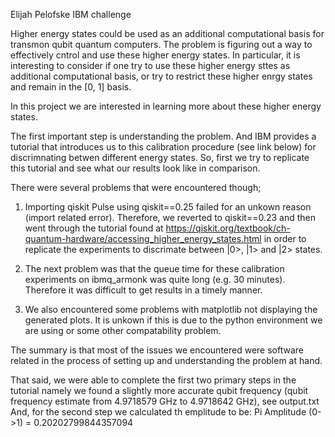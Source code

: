 Elijah Pelofske
IBM challenge

Higher energy states could be used as an additional computational basis for transmon qubit quantum computers. 
The problem is figuring out a way to effectively cntrol and use these higher energy states. 
In particular, it is interesting to consider if one try to use these higher energy sttes as 
additional computational basis, or try to restrict these higher enrgy states and remain in
the [0, 1] basis. 

In this project we are interested in learning more about these higher energy states. 

The first important step is understanding the problem. And IBM provides a tutorial 
that introduces us to this calibration procedure (see link below) for discrimnating
betwen different energy states. 
So, first we try to replicate this tutorial and see what our results look like in comparison.

There were several problems that were encountered though;

1. Importing qiskit Pulse using qiskit==0.25 failed for an unkown reason (import related error). 
Therefore, we reverted to qiskit==0.23 and then went through the tutorial found at 
https://qiskit.org/textbook/ch-quantum-hardware/accessing_higher_energy_states.html 
in order to replicate the experiments to discrimate between |0>, |1> and |2> states. 

2. The next problem was that the queue time for these calibration experiments on ibmq_armonk 
was quite long (e.g. 30 minutes). Therefore it was difficult to get results
in a timely manner. 

3. We also encountered some problems with matplotlib not displaying the generated plots.
It is unkown if this is due to the python environment we are using or some other
compatability problem. 

The summary is that most of the issues we encountered were software related in the process of
setting up and understanding the problem at hand. 

That said, we were able to complete the first two primary steps in the tutorial namely
we found a slightly more accurate qubit frequency (qubit frequency estimate from 4.9718579 GHz 
to 4.9718642 GHz), see output.txt
And, for the second step we calculated th emplitude to be: Pi Amplitude (0->1) = 0.20202799844357094
